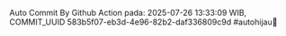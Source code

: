 Auto Commit By Github Action pada: 2025-07-26 13:33:09 WIB, COMMIT_UUID 583b5f07-eb3d-4e96-82b2-daf336809c9d #autohijau🗿
